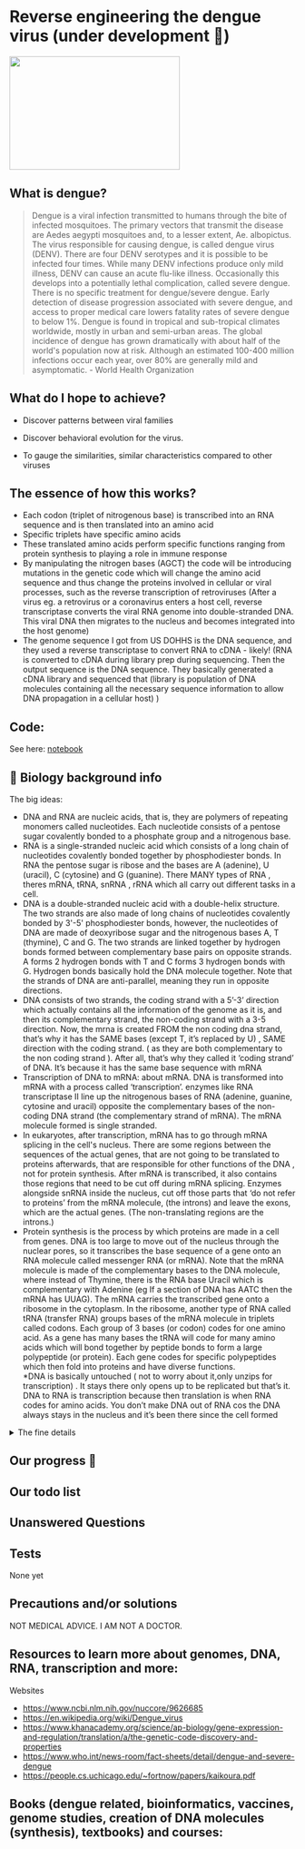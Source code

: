 # Reverse engineering the dengue virus (under development 🚧)


<img src="https://user-images.githubusercontent.com/75043245/151876851-a653d8ab-d05e-42ac-958a-7ade33d03c2b.png" width="300" height="200">


<h2> What is dengue? </h2>

> Dengue is a viral infection transmitted to humans through the bite of infected mosquitoes. The primary vectors that transmit the disease are Aedes aegypti mosquitoes and, to a lesser extent, Ae. albopictus. The virus responsible for causing dengue, is called dengue virus (DENV). There are four DENV serotypes and it is possible to be infected four times. While many DENV infections produce only mild illness, DENV can cause an acute flu-like illness. Occasionally this develops into a potentially lethal complication, called severe dengue. There is no specific treatment for dengue/severe dengue. Early detection of disease progression associated with severe dengue, and access to proper medical care lowers fatality rates of severe dengue to below 1%.  Dengue is found in tropical and sub-tropical climates worldwide, mostly in urban and semi-urban areas. The global incidence of dengue has grown dramatically with about half of the world's population now at risk. Although an estimated 100-400 million infections occur each year, over 80% are generally mild and asymptomatic. - World Health Organization



<h2> What do I hope to achieve?</h2>

- Discover patterns between viral families

- Discover behavioral evolution for the virus.

- To gauge the similarities, similar characteristics compared to other viruses

<h2> The essence of how this works? </h2>


- Each codon (triplet of nitrogenous base) is transcribed into an RNA sequence and is then translated into an amino acid
- Specific triplets have specific amino acids
- These translated amino acids perform specific functions ranging from protein synthesis to playing a role in immune response
- By manipulating the nitrogen bases (AGCT) the code will be introducing mutations in the genetic code which will change the amino acid sequence and thus change the proteins involved in cellular or viral processes, such as the reverse transcription of retroviruses (After a virus eg. a retrovirus or a coronavirus enters a host cell, reverse transcriptase converts the viral RNA genome into double-stranded DNA. This viral DNA then migrates to the nucleus and becomes integrated into the host genome)
- The genome sequence I got from US DOHHS is the DNA sequence, and they used a reverse transcriptase to convert RNA to cDNA - likely! (RNA is converted to cDNA during library prep during sequencing. Then the output sequence is the DNA sequence. They basically generated a cDNA library and sequenced that (library is  population of DNA molecules containing all the necessary sequence information to allow DNA propagation in a cellular host) )



<h2> Code:</h2>

See here: [notebook](https://github.com/Krish-sysadmin/ReverseEngineerVirus/blob/main/dengue-virus.ipynb)

<h2> 🧬 Biology background info </h2>

The big ideas:

- DNA and RNA are nucleic acids, that is, they are polymers of repeating monomers called nucleotides. Each nucleotide consists of a pentose sugar covalently bonded to a phosphate group and a nitrogenous base.
- RNA is a single-stranded nucleic acid which consists of a long chain of nucleotides covalently bonded together by phosphodiester bonds. In RNA the pentose sugar is ribose and the bases are A (adenine), U (uracil), C (cytosine) and G (guanine). There MANY types of RNA , theres mRNA, tRNA, snRNA , rRNA which all carry out different tasks in a cell.
- DNA is a double-stranded nucleic acid with a double-helix structure. The two strands are also made of long chains of nucleotides covalently bonded by 3'-5' phosphodiester bonds, however, the nucleotides of DNA are made of deoxyribose sugar and the nitrogenous bases A, T (thymine), C and G. The two strands are linked together by hydrogen bonds formed between complementary base pairs on opposite strands. A forms 2 hydrogen bonds with T and C forms 3 hydrogen bonds with G. Hydrogen bonds basically hold the DNA molecule together. Note that the strands of DNA are anti-parallel, meaning they run in opposite directions.
- DNA consists of two strands, the coding strand with a 5’-3’ direction which actually contains all the information of the genome as it is, and then its complementary strand, the non-coding strand with a 3-5 direction. Now, the mrna is created FROM the non coding dna strand, that’s why it has the SAME bases (except T, it’s replaced by U) , SAME direction with the coding strand. ( as they are both complementary to the non coding strand ). After all, that’s why they called it ‘coding strand’ of DNA. It’s because it has the same base sequence with mRNA
- Transcription of DNA to mRNA: about mRNA. DNA is transformed into mRNA with a process called ‘transcription’. enzymes like RNA transcriptase II line up the nitrogenous bases of RNA (adenine, guanine, cytosine and uracil) opposite the complementary bases of the non-coding DNA strand (the complementary strand of mRNA).  The mRNA molecule formed is single stranded.
- In eukaryotes, after transcription, mRNA has to go through mRNA splicing in the cell's nucleus. There are some regions between the sequences of the actual genes, that are not going to be translated to proteins afterwards, that are responsible for other functions of the DNA , not for protein synthesis. After mRNA is transcribed, it also contains those regions that need to be cut off during mRNA splicing. Enzymes alongside snRNA inside the nucleus, cut off those parts that ‘do not refer to proteins’ from the mRNA molecule, (the introns) and leave the exons, which are the actual genes. (The non-translating regions are the introns.)
- Protein synthesis is the process by which proteins are made in a cell from genes. DNA is too large to move out of the nucleus through the nuclear pores, so it transcribes the base sequence of a gene onto an RNA molecule called messenger RNA (or mRNA). Note that the mRNA molecule is made of the complementary bases to the DNA molecule, where instead of Thymine, there is the RNA base Uracil which is complementary with Adenine (eg If a section of DNA has AATC then the mRNA has UUAG). The mRNA carries the transcribed gene onto a ribosome in the cytoplasm. In the ribosome, another type of RNA called tRNA (transfer RNA) groups bases of the mRNA molecule in triplets called codons. Each group of 3 bases (or codon) codes for one amino acid. As a gene has many bases the tRNA will code for many amino acids which will bond together by peptide bonds to form a large polypeptide (or protein). Each gene codes for specific polypeptides which then fold into proteins and have diverse functions.  
*DNA is basically untouched ( not to worry about it,only  unzips for transcription) . It stays there only opens up to be replicated but that’s it. DNA to RNA is transcription because then translation is when RNA codes for amino acids. 
You don’t make DNA out of RNA cos the DNA always stays in the nucleus and it’s been there since the cell formed


<details>
<summary>The fine details</summary>
<br>

 

<img src="https://user-images.githubusercontent.com/75043245/151867982-4b25dfa5-143e-496f-93b0-ed641fc0bf5c.png" width="200" height="200">

1. So you have 4 bases
2. A and T pair up (In each strand) Of DNA
3. C and G pair up (In each strand) Of DNA
4. But in RNA U pairs up with A instead of T
5. Genome sequence in link is DNA code which is a template  - Its the DNA sequence, and they used a reverse transcriptase to convert RNA to cDNA
6. The two strands of DNA separate. And mRNA bases attach to one of the DNA strands which is opposite to the one it wants to replicate. So if you wanna replicate A then mRNA will attach to T (so the mRNA base is T). They keep doing that until the desired code is replicated and they have a strand of RNA which goes to the ribosome and in ribosome. 3 bases are read at the same time. Those are the triplet codons. And an amino acid matching those is brought to them. Multiple amino acids together are bound by peptide bonds and that makes a protein

Codon table to see the code and see what amino acid that codes for: (DNA)

<img src="https://user-images.githubusercontent.com/75043245/151868401-8dd9c1f1-9858-4977-99f9-0163114c4fdb.png" width="200" height="200">


Note:
- Multiple amino acids together are bound by peptide bonds and that makes a protein




  



![image](https://user-images.githubusercontent.com/75043245/151870117-f037363b-e2a3-4097-943b-66747bcd8eba.png)


**Codon table**


![image](https://user-images.githubusercontent.com/75043245/151872198-90c1c385-167d-40eb-a748-90e7ae260cdd.png)


(That is RNA,  is what ultimately codes for the amino acid) 

  
</details>


<h2> Our progress  🌊 </h2>


<h2> Our todo list </h2>



<h2>  Unanswered Questions </h2>


<h2> Tests </h2>

None yet


<h2> Precautions and/or solutions </h2>

NOT MEDICAL ADVICE. I AM NOT A DOCTOR.



<h2>Resources to learn more about genomes, DNA, RNA, transcription and more: </h2> 

Websites 
- https://www.ncbi.nlm.nih.gov/nuccore/9626685
- https://en.wikipedia.org/wiki/Dengue_virus
- https://www.khanacademy.org/science/ap-biology/gene-expression-and-regulation/translation/a/the-genetic-code-discovery-and-properties
- https://www.who.int/news-room/fact-sheets/detail/dengue-and-severe-dengue
- https://people.cs.uchicago.edu/~fortnow/papers/kaikoura.pdf

Books (dengue related, bioinformatics, vaccines, genome studies, creation of DNA molecules (synthesis), textbooks) and courses:
- 
